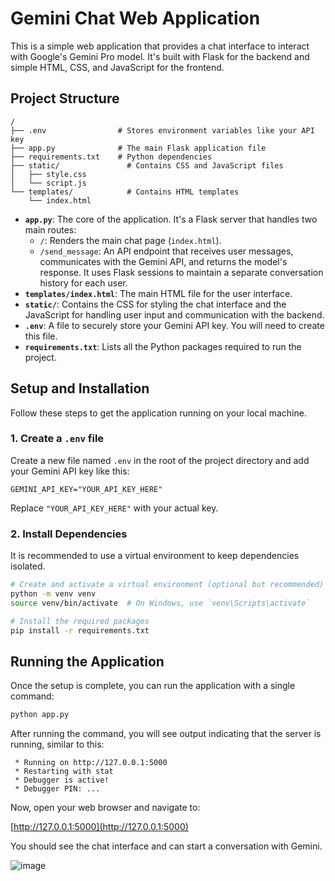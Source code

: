# Gemini Chat Web Application

This is a simple web application that provides a chat interface to interact with Google's Gemini Pro model. It's built with Flask for the backend and simple HTML, CSS, and JavaScript for the frontend.

## Project Structure

```
/
├── .env                # Stores environment variables like your API key
├── app.py              # The main Flask application file
├── requirements.txt    # Python dependencies
├── static/               # Contains CSS and JavaScript files
│   ├── style.css
│   └── script.js
└── templates/            # Contains HTML templates
    └── index.html
```

- **`app.py`**: The core of the application. It's a Flask server that handles two main routes:
  - `/`: Renders the main chat page (`index.html`).
  - `/send_message`: An API endpoint that receives user messages, communicates with the Gemini API, and returns the model's response. It uses Flask sessions to maintain a separate conversation history for each user.
- **`templates/index.html`**: The main HTML file for the user interface.
- **`static/`**: Contains the CSS for styling the chat interface and the JavaScript for handling user input and communication with the backend.
- **`.env`**: A file to securely store your Gemini API key. You will need to create this file.
- **`requirements.txt`**: Lists all the Python packages required to run the project.

## Setup and Installation

Follow these steps to get the application running on your local machine.

### 1. Create a `.env` file

Create a new file named `.env` in the root of the project directory and add your Gemini API key like this:

```
GEMINI_API_KEY="YOUR_API_KEY_HERE"
```

Replace `"YOUR_API_KEY_HERE"` with your actual key.

### 2. Install Dependencies

It is recommended to use a virtual environment to keep dependencies isolated.

```bash
# Create and activate a virtual environment (optional but recommended)
python -m venv venv
source venv/bin/activate  # On Windows, use `venv\Scripts\activate`

# Install the required packages
pip install -r requirements.txt
```

## Running the Application

Once the setup is complete, you can run the application with a single command:

```bash
python app.py
```

After running the command, you will see output indicating that the server is running, similar to this:

```
 * Running on http://127.0.0.1:5000
 * Restarting with stat
 * Debugger is active!
 * Debugger PIN: ...
```

Now, open your web browser and navigate to:

[http://127.0.0.1:5000](http://127.0.0.1:5000)

You should see the chat interface and can start a conversation with Gemini.

![image]([https://github.com/NSYSUHermit/Gemini_api_test/demo.png](https://github.com/NSYSUHermit/Gemini_api_test/blob/main/demo.png))


